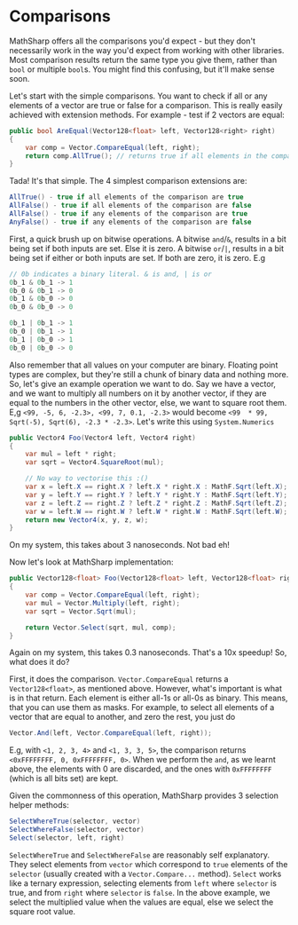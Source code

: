 # Comparisons

MathSharp offers all the comparisons you'd expect - but they don't necessarily work in the way you'd expect from working with other libraries.
Most comparison results return the same type you give them, rather than `bool` or multiple `bool`s. You might find this confusing, but it'll make sense soon.

Let's start with the simple comparisons. You want to check if all or any elements of a vector are true or false for a comparison. This is really easily achieved with extension methods.
For example - test if 2 vectors are equal:

```cs
public bool AreEqual(Vector128<float> left, Vector128<right> right)
{
    var comp = Vector.CompareEqual(left, right);
    return comp.AllTrue(); // returns true if all elements in the comparison are true, else false
}
```

Tada! It's that simple. The 4 simplest comparison extensions are:

```cs
AllTrue() - true if all elements of the comparison are true
AllFalse() - true if all elements of the comparison are false
AllFalse() - true if any elements of the comparison are true
AnyFalse() - true if any elements of the comparison are false
```

First, a quick brush up on bitwise operations. A bitwise `and`/`&`, results in a bit being set if both inputs are set. Else it is zero.
A bitwise `or`/`|`, results in a bit being set if either or both inputs are set. If both are zero, it is zero. E.g

```cs
// 0b indicates a binary literal. & is and, | is or
0b_1 & 0b_1 -> 1
0b_0 & 0b_1 -> 0
0b_1 & 0b_0 -> 0
0b_0 & 0b_0 -> 0

0b_1 | 0b_1 -> 1
0b_0 | 0b_1 -> 1
0b_1 | 0b_0 -> 1
0b_0 | 0b_0 -> 0
```

Also remember that all values on your computer are binary. Floating point types are complex, but they're still a chunk of binary data and nothing more.
So, let's give an example operation we want to do. Say we have a vector, and we want to multiply all numbers on it by another vector, if they are equal to the numbers in the other vector, else, we want to square root them.
E,g `<99, -5, 6, -2.3>, <99, 7, 0.1, -2.3>` would become `<99  * 99, Sqrt(-5), Sqrt(6), -2.3 * -2.3>`. Let's write this using `System.Numerics`

```cs
public Vector4 Foo(Vector4 left, Vector4 right)
{
    var mul = left * right;
    var sqrt = Vector4.SquareRoot(mul);

    // No way to vectorise this :()
    var x = left.X == right.X ? left.X * right.X : MathF.Sqrt(left.X);
    var y = left.Y == right.Y ? left.Y * right.Y : MathF.Sqrt(left.Y);
    var z = left.Z == right.Z ? left.Z * right.Z : MathF.Sqrt(left.Z);
    var w = left.W == right.W ? left.W * right.W : MathF.Sqrt(left.W);
    return new Vector4(x, y, z, w);
}
```

On my system, this takes about 3 nanoseconds. Not bad eh!

Now let's look at MathSharp implementation:

```cs
public Vector128<float> Foo(Vector128<float> left, Vector128<float> right)
{
    var comp = Vector.CompareEqual(left, right);
    var mul = Vector.Multiply(left, right);
    var sqrt = Vector.Sqrt(mul);

    return Vector.Select(sqrt, mul, comp);
}
```

Again on my system, this takes 0.3 nanoseconds. That's a 10x speedup!
So, what does it do?

First, it does the comparison. `Vector.CompareEqual` returns a `Vector128<float>`, as mentioned above. However, what's important is what is in that return.
Each element is either all-1s or all-0s as binary. This means, that you can use them as masks. For example, to select all elements of a vector that are equal to another, and zero the rest, you just do

```cs
Vector.And(left, Vector.CompareEqual(left, right));
```

E.g, with `<1, 2, 3, 4>` and `<1, 3, 3, 5>`, the comparison returns `<0xFFFFFFFF, 0, 0xFFFFFFFF, 0>`. When we perform the `and`, as we learnt above, the elements with 0 are discarded, and the ones with `0xFFFFFFFF` (which is all bits set) are kept.

Given the commonness of this operation, MathSharp provides 3 selection helper methods:

```cs
SelectWhereTrue(selector, vector)
SelectWhereFalse(selector, vector)
Select(selector, left, right)
```

`SelectWhereTrue` and `SelectWhereFalse` are reasonably self explanatory. They select elements from `vector` which correspond to `true` elements of the `selector` (usually created with a `Vector.Compare...` method).
`Select` works like a ternary expression, selecting elements from `left` where `selector` is true, and from `right` where `selector` is `false`. In the above example, we select the multiplied value when the values are equal, else we select the square root value.